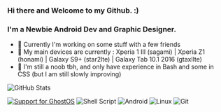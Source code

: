 ### Hi there and Welcome to my Github. :)

### I'm a Newbie Android Dev and Graphic Designer.
- 🔭 Currently I'm working on some stuff with a few friends
- 📱 My main devices are currently : Xperia 1 III (sagami) | Xperia Z1 (honami) | Galaxy S9+ (star2lte) | Galaxy Tab 10.1 2016 (gtaxllte)
- 👀 I'm still a noob tbh, and only have experience in Bash and some in CSS (but I am still slowly improving)

![GitHub Stats](https://github-readme-stats.vercel.app/api?username=saku-bruh&theme=midnight-purple)
  
  <a href="https://t.me/GhostOS_AOSP"> <img src="https://img.shields.io/badge/telegram-Support_Group-informational?style=for-the-badge&labelColor=121217&logo=telegram" alt="Support for GhostOS" /></a>
<img alt="Shell Script" src="https://img.shields.io/badge/shell_script-%23121011.svg?style=for-the-badge&logo=gnu-bash&logoColor=white"/>
<img alt="Android" src="https://img.shields.io/badge/Android-3DDC84?style=for-the-badge&logo=android&logoColor=white" /> <img alt="Linux" src="https://img.shields.io/badge/Linux-FCC624?style=for-the-badge&logo=linux&logoColor=black"> <img alt="Git" src="https://img.shields.io/badge/git-%23F05033.svg?style=for-the-badge&logo=git&logoColor=white"/>
